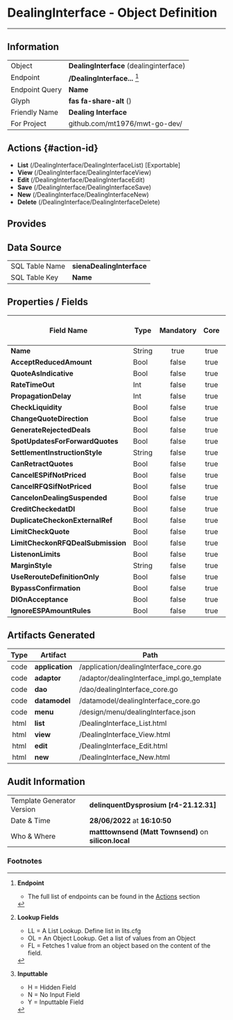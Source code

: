 # **DealingInterface** - Object Definition
---
##  Information
|   |   |
|---|---|
|Object         |**DealingInterface** (dealinginterface) |
|Endpoint 	    |**/DealingInterface...** [^1]|
|Endpoint Query |**Name**|
Glyph|**fas fa-share-alt** ()
Friendly Name|**Dealing Interface**|
|For Project    |github.com/mt1976/mwt-go-dev/|

##  Actions {#action-id}
* **List** (/DealingInterface/DealingInterfaceList) [Exportable]
* **View** (/DealingInterface/DealingInterfaceView)
* **Edit** (/DealingInterface/DealingInterfaceEdit)
* **Save** (/DealingInterface/DealingInterfaceSave)
* **New** (/DealingInterface/DealingInterfaceNew)
* **Delete** (/DealingInterface/DealingInterfaceDelete)







##  Provides







##  Data Source 
|   |   |
|---|---|
SQL Table Name       | **sienaDealingInterface**
SQL Table Key | **Name**



##  Properties / Fields
| Field Name| Type | Mandatory | Core | Virtual | Overide | Lookup [^2]| Lookup Object      | Lookup Field Source         | Lookup Return Value                | Inputable [^3]|DB Column|Default Value| No Change | Callout | Internal | Display | Mask |
| -- | --  | :--: | :--: | :--: |:--: |:--: |:--: |-- |-- |:--: |-- | --| :--: | :--: | :--: | -- | -- |
|**Name**|String|true|true|false|false|||||Y|Name||false|false|false|text||
|**AcceptReducedAmount**|Bool|false|true|false|false|||||Y|AcceptReducedAmount|True|false|false|false|text||
|**QuoteAsIndicative**|Bool|false|true|false|false|||||Y|QuoteAsIndicative|True|false|false|false|text||
|**RateTimeOut**|Int|false|true|false|false|||||Y|RateTimeOut|0|false|false|false|text||
|**PropagationDelay**|Int|false|true|false|false|||||Y|PropagationDelay|0|false|false|false|text||
|**CheckLiquidity**|Bool|false|true|false|false|||||Y|CheckLiquidity|True|false|false|false|text||
|**ChangeQuoteDirection**|Bool|false|true|false|false|||||Y|ChangeQuoteDirection|True|false|false|false|text||
|**GenerateRejectedDeals**|Bool|false|true|false|false|||||Y|GenerateRejectedDeals|True|false|false|false|text||
|**SpotUpdatesForForwardQuotes**|Bool|false|true|false|false|||||Y|SpotUpdatesForForwardQuotes|True|false|false|false|text||
|**SettlementInstructionStyle**|String|false|true|false|false|||||Y|SettlementInstructionStyle||false|false|false|text||
|**CanRetractQuotes**|Bool|false|true|false|false|||||Y|CanRetractQuotes|True|false|false|false|text||
|**CancelESPifNotPriced**|Bool|false|true|false|false|||||Y|CancelESPifNotPriced|True|false|false|false|text||
|**CancelRFQSifNotPriced**|Bool|false|true|false|false|||||Y|CancelRFQSifNotPriced|True|false|false|false|text||
|**CancelonDealingSuspended**|Bool|false|true|false|false|||||Y|CancelonDealingSuspended|True|false|false|false|text||
|**CreditCheckedatDI**|Bool|false|true|false|false|||||Y|CreditCheckedatDI|True|false|false|false|text||
|**DuplicateCheckonExternalRef**|Bool|false|true|false|false|||||Y|DuplicateCheckonExternalRef|True|false|false|false|text||
|**LimitCheckQuote**|Bool|false|true|false|false|||||Y|LimitCheckQuote|True|false|false|false|text||
|**LimitCheckonRFQDealSubmission**|Bool|false|true|false|false|||||Y|LimitCheckonRFQDealSubmission|True|false|false|false|text||
|**ListenonLimits**|Bool|false|true|false|false|||||Y|ListenonLimits|True|false|false|false|text||
|**MarginStyle**|String|false|true|false|false|||||Y|MarginStyle||false|false|false|text||
|**UseRerouteDefinitionOnly**|Bool|false|true|false|false|||||Y|UseRerouteDefinitionOnly|True|false|false|false|text||
|**BypassConfirmation**|Bool|false|true|false|false|||||Y|BypassConfirmation|True|false|false|false|text||
|**DIOnAcceptance**|Bool|false|true|false|false|||||Y|DIOnAcceptance|True|false|false|false|text||
|**IgnoreESPAmountRules**|Bool|false|true|false|false|||||Y|IgnoreESPAmountRules|True|false|false|false|text||


##  Artifacts Generated
| Type | Artifact | Path|
| :--: | -- | -- |
| code | **application** | /application/dealingInterface_core.go |
| code | **adaptor** | /adaptor/dealingInterface_impl.go_template |
| code | **dao** | /dao/dealingInterface_core.go |
| code | **datamodel** | /datamodel/dealingInterface_core.go |
| code | **menu** | /design/menu/dealingInterface.json |
| html | **list** | /DealingInterface_List.html |
| html | **view** | /DealingInterface_View.html |
| html | **edit** | /DealingInterface_Edit.html |
| html | **new** | /DealingInterface_New.html |


## Audit Information
|   |   |
|---|---|
Template Generator Version   | **delinquentDysprosium [r4-21.12.31]**
Date & Time		     | **28/06/2022** at **16:10:50**
Who & Where		     | **matttownsend (Matt Townsend)** on **silicon.local**

### Footnotes
[^1]: **Endpoint**
    * The full list of endpoints can be found in the [Actions](#action-id) section
[^2]: **Lookup Fields**
    * LL = A List Lookup. Define list in lits.cfg
    * OL = An Object Lookup. Get a list of values from an Object
    * FL = Fetches 1 value from an object based on the content of the field. 
[^3]: **Inputtable**   
    * H = Hidden Field
    * N = No Input Field
    * Y = Inputtable Field
